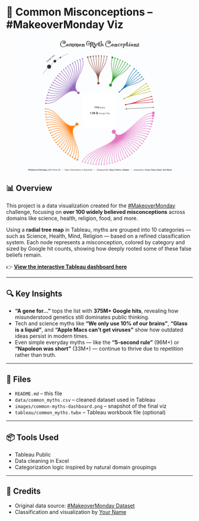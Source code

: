 # 💭 Common Misconceptions – #MakeoverMonday Viz

![Common Myths Dashboard](Snapshot.png)

## 📊 Overview
This project is a data visualization created for the [#MakeoverMonday](https://www.makeovermonday.co.uk/) challenge, focusing on **over 100 widely believed misconceptions** across domains like science, health, religion, food, and more.

Using a **radial tree map** in Tableau, myths are grouped into 10 categories — such as Science, Health, Mind, Religion — based on a refined classification system. Each node represents a misconception, colored by category and sized by Google hit counts, showing how deeply rooted some of these false beliefs remain.

👉 **[View the interactive Tableau dashboard here](https://public.tableau.com/views/CommonMythConceptionsMOM2025W28/MOMWeek28?:language=en-US&publish=yes&:sid=&:redirect=auth&:display_count=n&:origin=viz_share_links)**

---

## 🔍 Key Insights

- **“A gene for…”** tops the list with **375M+ Google hits**, revealing how misunderstood genetics still dominates public thinking.
- Tech and science myths like **“We only use 10% of our brains”**, **“Glass is a liquid”**, and **“Apple Macs can’t get viruses”** show how outdated ideas persist in modern times.
- Even simple everyday myths — like the **“5-second rule”** (96M+) or **“Napoleon was short”** (33M+) — continue to thrive due to repetition rather than truth.

---

## 📁 Files

- `README.md` – this file
- `data/common_myths.csv` – cleaned dataset used in Tableau
- `images/common-myths-dashboard.png` – snapshot of the final viz
- `tableau/common_myths.twbx` – Tableau workbook file (optional)

---

## 📦 Tools Used

- Tableau Public
- Data cleaning in Excel
- Categorization logic inspired by natural domain groupings

---

## 🤝 Credits

- Original data source: [#MakeoverMonday Dataset](https://www.makeovermonday.co.uk/data/)
- Classification and visualization by [Your Name](https://www.linkedin.com/in/yourprofile)


